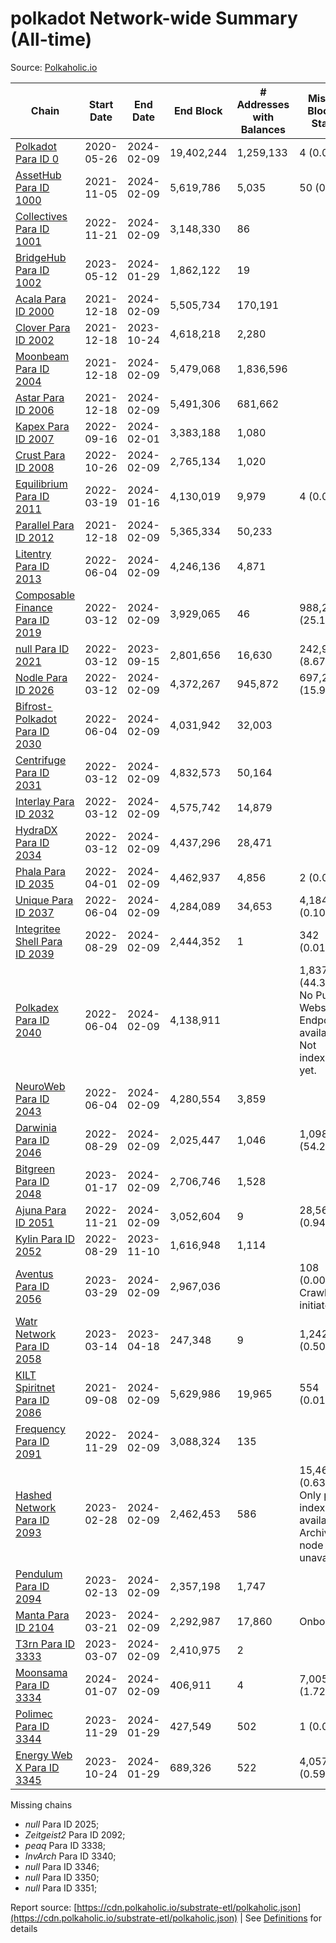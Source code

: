 # polkadot Network-wide Summary (All-time)

Source: [Polkaholic.io](https://polkaholic.io)


| Chain            | Start Date | End Date | End Block | # Addresses with Balances | Missing Blocks / Status |
| ---------------- | ---------- | ---------| --------- | ------------------------- | ----------------------- |
| [Polkadot Para ID 0](/polkadot/0-polkadot) | 2020-05-26 | 2024-02-09 | 19,402,244 |  1,259,133 | 4 (0.00%)  |
| [AssetHub Para ID 1000](/polkadot/1000-assethub) | 2021-11-05 | 2024-02-09 | 5,619,786 |  5,035 | 50 (0.00%)  |
| [Collectives Para ID 1001](/polkadot/1001-collectives) | 2022-11-21 | 2024-02-09 | 3,148,330 |  86 |    |
| [BridgeHub Para ID 1002](/polkadot/1002-bridgehub) | 2023-05-12 | 2024-01-29 | 1,862,122 |  19 |    |
| [Acala Para ID 2000](/polkadot/2000-acala) | 2021-12-18 | 2024-02-09 | 5,505,734 |  170,191 |    |
| [Clover Para ID 2002](/polkadot/2002-clover) | 2021-12-18 | 2023-10-24 | 4,618,218 |  2,280 |    |
| [Moonbeam Para ID 2004](/polkadot/2004-moonbeam) | 2021-12-18 | 2024-02-09 | 5,479,068 |  1,836,596 |    |
| [Astar Para ID 2006](/polkadot/2006-astar) | 2021-12-18 | 2024-02-09 | 5,491,306 |  681,662 |    |
| [Kapex Para ID 2007](/polkadot/2007-kapex) | 2022-09-16 | 2024-02-01 | 3,383,188 |  1,080 |    |
| [Crust Para ID 2008](/polkadot/2008-crust) | 2022-10-26 | 2024-02-09 | 2,765,134 |  1,020 |    |
| [Equilibrium Para ID 2011](/polkadot/2011-equilibrium) | 2022-03-19 | 2024-01-16 | 4,130,019 |  9,979 | 4 (0.00%)  |
| [Parallel Para ID 2012](/polkadot/2012-parallel) | 2021-12-18 | 2024-02-09 | 5,365,334 |  50,233 |    |
| [Litentry Para ID 2013](/polkadot/2013-litentry) | 2022-06-04 | 2024-02-09 | 4,246,136 |  4,871 |    |
| [Composable Finance Para ID 2019](/polkadot/2019-composable) | 2022-03-12 | 2024-02-09 | 3,929,065 |  46 | 988,228 (25.15%)  |
| [null Para ID 2021](/polkadot/2021-efinity) | 2022-03-12 | 2023-09-15 | 2,801,656 |  16,630 | 242,949 (8.67%)  |
| [Nodle Para ID 2026](/polkadot/2026-nodle) | 2022-03-12 | 2024-02-09 | 4,372,267 |  945,872 | 697,249 (15.95%)  |
| [Bifrost-Polkadot Para ID 2030](/polkadot/2030-bifrost) | 2022-06-04 | 2024-02-09 | 4,031,942 |  32,003 |    |
| [Centrifuge Para ID 2031](/polkadot/2031-centrifuge) | 2022-03-12 | 2024-02-09 | 4,832,573 |  50,164 |    |
| [Interlay Para ID 2032](/polkadot/2032-interlay) | 2022-03-12 | 2024-02-09 | 4,575,742 |  14,879 |    |
| [HydraDX Para ID 2034](/polkadot/2034-hydradx) | 2022-03-12 | 2024-02-09 | 4,437,296 |  28,471 |    |
| [Phala Para ID 2035](/polkadot/2035-phala) | 2022-04-01 | 2024-02-09 | 4,462,937 |  4,856 | 2 (0.00%)  |
| [Unique Para ID 2037](/polkadot/2037-unique) | 2022-06-04 | 2024-02-09 | 4,284,089 |  34,653 | 4,184 (0.10%)  |
| [Integritee Shell Para ID 2039](/polkadot/2039-integritee) | 2022-08-29 | 2024-02-09 | 2,444,352 |  1 | 342 (0.01%)  |
| [Polkadex Para ID 2040](/polkadot/2040-polkadex) | 2022-06-04 | 2024-02-09 | 4,138,911 |   | 1,837,152 (44.39%) No Public Websocket Endpoint available: Not indexing yet. |
| [NeuroWeb Para ID 2043](/polkadot/2043-neuroweb) | 2022-06-04 | 2024-02-09 | 4,280,554 |  3,859 |    |
| [Darwinia Para ID 2046](/polkadot/2046-darwinia) | 2022-08-29 | 2024-02-09 | 2,025,447 |  1,046 | 1,098,047 (54.21%)  |
| [Bitgreen Para ID 2048](/polkadot/2048-bitgreen) | 2023-01-17 | 2024-02-09 | 2,706,746 |  1,528 |    |
| [Ajuna Para ID 2051](/polkadot/2051-ajuna) | 2022-11-21 | 2024-02-09 | 3,052,604 |  9 | 28,565 (0.94%)  |
| [Kylin Para ID 2052](/polkadot/2052-kylin) | 2022-08-29 | 2023-11-10 | 1,616,948 |  1,114 |    |
| [Aventus Para ID 2056](/polkadot/2056-aventus) | 2023-03-29 | 2024-02-09 | 2,967,036 |   | 108 (0.00%) Crawling initiated |
| [Watr Network Para ID 2058](/polkadot/2058-watr) | 2023-03-14 | 2023-04-18 | 247,348 |  9 | 1,242 (0.50%)  |
| [KILT Spiritnet Para ID 2086](/polkadot/2086-kilt) | 2021-09-08 | 2024-02-09 | 5,629,986 |  19,965 | 554 (0.01%)  |
| [Frequency Para ID 2091](/polkadot/2091-frequency) | 2022-11-29 | 2024-02-09 | 3,088,324 |  135 |    |
| [Hashed Network Para ID 2093](/polkadot/2093-hashed) | 2023-02-28 | 2024-02-09 | 2,462,453 |  586 | 15,464 (0.63%) Only partial index available: Archive node unavailable |
| [Pendulum Para ID 2094](/polkadot/2094-pendulum) | 2023-02-13 | 2024-02-09 | 2,357,198 |  1,747 |    |
| [Manta Para ID 2104](/polkadot/2104-manta) | 2023-03-21 | 2024-02-09 | 2,292,987 |  17,860 |   Onboarding |
| [T3rn Para ID 3333](/polkadot/3333-t3rn) | 2023-03-07 | 2024-02-09 | 2,410,975 |  2 |    |
| [Moonsama Para ID 3334](/polkadot/3334-moonsama) | 2024-01-07 | 2024-02-09 | 406,911 |  4 | 7,005 (1.72%)  |
| [Polimec Para ID 3344](/polkadot/3344-polimec) | 2023-11-29 | 2024-01-29 | 427,549 |  502 | 1 (0.00%)  |
| [Energy Web X Para ID 3345](/polkadot/3345-energywebx) | 2023-10-24 | 2024-01-29 | 689,326 |  522 | 4,057 (0.59%)  |

Missing chains


* *null* Para ID 2025; 
* *Zeitgeist2* Para ID 2092; 
* *peaq* Para ID 3338; 
* *InvArch* Para ID 3340; 
* *null* Para ID 3346; 
* *null* Para ID 3350; 
* *null* Para ID 3351; 

Report source: [https://cdn.polkaholic.io/substrate-etl/polkaholic.json](https://cdn.polkaholic.io/substrate-etl/polkaholic.json) | See [Definitions](/DEFINITIONS.md) for details
